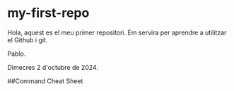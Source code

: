 # my-first-repo

Hola, aquest es el meu primer repositori. Em servira per aprendre a utilitzar el Github i git.

Pablo.

Dimecres 2 d'octubre de 2024.

##Command Cheat Sheet
